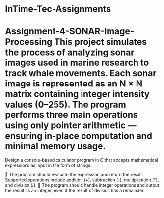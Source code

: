 # InTime-Tec-Assignments
Assignment-4-SONAR-Image-Processing
This project simulates the process of analyzing sonar images used in marine research to track whale movements.
Each sonar image is represented as an N × N matrix containing integer intensity values (0–255).
The program performs three main operations using only pointer arithmetic — ensuring in-place computation and minimal memory usage. 
=======
Design a console-based calculator program in C that accepts mathematical
expressions as input in the form of strings.

 The program should evaluate the expression and return the result. Supported
operations include addition (+), subtraction (-), multiplication (*), and division (/).
 The program should handle integer operations and output the result as an integer,
even if the result of division has a remainder. 
